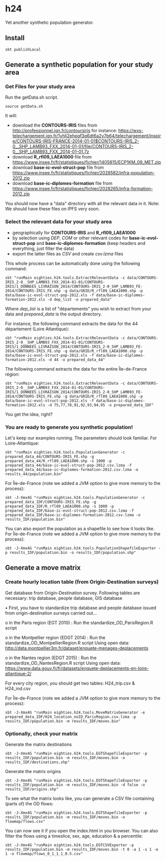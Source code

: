 # h24

Yet another synthetic population generator.

## Install

```shell script
sbt publishLocal
```

## Generate a synthetic population for your study area

### Get Files for your study area
Run the getData.sh script.
```shell script
source getData.sh
```
It will:
- download the **CONTOURS-IRIS** files from http://professionnel.ign.fr/contoursiris for instance: https://wxs-telechargement.ign.fr/1yhlj2ehpqf3q6dt6a2y7b64/telechargement/inspire/CONTOURS-IRIS-FRANCE-2014-01-01$CONTOURS-IRIS_2-0__SHP_LAMB93_FXX_2014-01-01/file/CONTOURS-IRIS_2-0__SHP_LAMB93_FXX_2014-01-01.7z
- download **R_rfl09_LAEA1000** file from https://www.insee.fr/fr/statistiques/fichier/1405815/ECP1KM_09_MET.zip
- download **base-ic-evol-struct-pop** file from https://www.insee.fr/fr/statistiques/fichier/2028582/infra-population-2012.zip
- download **base-ic-diplomes-formation** file from https://www.insee.fr/fr/statistiques/fichier/2028265/infra-formation-2012.zip

You should now have a "data" directory with all the relevant data in it.
Note: We should have these files on IPFS very soon.

### Select the relevant data for your study area
- geographically for **CONTOURS-IRIS** and **R_rfl09_LAEA1000**
- by selection using *DEP*, *COM* or other relevant codes for **base-ic-evol-struct-pop** and **base-ic-diplomes-formation** (keep headers and everything, just filter the data)
- export the latter files as *CSV* and create *csv.lzma* files

This whole process can be automatically done using the following command:
```shell script
sbt "runMain eighties.h24.tools.ExtractRelevantData -c data/CONTOURS-IRIS_2-0__SHP_LAMB93_FXX_2014-01-01/CONTOURS-IRIS/1_DONNEES_LIVRAISON_2014/CONTOURS-IRIS_2-0_SHP_LAMB93_FE-2014/CONTOURS-IRIS_FE.shp -g data/GRID/R_rfl09_LAEA1000.shp -p data/base-ic-evol-struct-pop-2012.xls -f data/base-ic-diplomes-formation-2012.xls -d dep_list -o prepared_data"
```
Where *dep_list* is a list of "départements" you wish to extract from your data and *prepared_data* is the output directory.

For instance, the following command extracts the data for the 44 département (Loire Atlantique):
```shell script
sbt "runMain eighties.h24.tools.ExtractRelevantData -c data/CONTOURS-IRIS_2-0__SHP_LAMB93_FXX_2014-01-01/CONTOURS-IRIS/1_DONNEES_LIVRAISON_2014/CONTOURS-IRIS_2-0_SHP_LAMB93_FE-2014/CONTOURS-IRIS_FE.shp -g data/GRID/R_rfl09_LAEA1000.shp -p data/base-ic-evol-struct-pop-2012.xls -f data/base-ic-diplomes-formation-2012.xls -d 44 -o prepared_data_44"
```

The following command extracts the data for the entire Île-de-France région:
```shell script
sbt "runMain eighties.h24.tools.ExtractRelevantData -c data/CONTOURS-IRIS_2-0__SHP_LAMB93_FXX_2014-01-01/CONTOURS-IRIS/1_DONNEES_LIVRAISON_2014/CONTOURS-IRIS_2-0_SHP_LAMB93_FE-2014/CONTOURS-IRIS_FE.shp -g data/GRID/R_rfl09_LAEA1000.shp -p data/base-ic-evol-struct-pop-2012.xls -f data/base-ic-diplomes-formation-2012.xls -d 75,77,78,91,92,93,94,95 -o prepared_data_IDF"
```

You get the idea, right?

### You are ready to generate you synthetic population!
Let's keep our examples running. The parameters should look familiar.
For Loire-Atlantique:
```shell script
sbt "runMain eighties.h24.tools.PopulationGenerator -c prepared_data_44/CONTOURS-IRIS_FE.shp -g prepared_data_44/R_rfl09_LAEA1000.shp -s 1000 -p prepared_data_44/base-ic-evol-struct-pop-2012.csv.lzma -f prepared_data_44/base-ic-diplomes-formation-2012.csv.lzma -o results_44/population.bin"
```
For Île-de-France (note we added a JVM option to give more memory to the process):
```shell script
sbt -J-Xmx4G "runMain eighties.h24.tools.PopulationGenerator -c prepared_data_IDF/CONTOURS-IRIS_FE.shp -g prepared_data_IDF/R_rfl09_LAEA1000.shp -s 1000 -p prepared_data_IDF/base-ic-evol-struct-pop-2012.csv.lzma -f prepared_data_IDF/base-ic-diplomes-formation-2012.csv.lzma -o results_IDF/population.bin"
```
You can also export the population as a shapefile to see how it looks like.
For Île-de-France (note we added a JVM option to give more memory to the process):
```shell script
sbt -J-Xmx4G "runMain eighties.h24.tools.PopulationShapefileExporter -p results_IDF/population.bin -o results_IDF/population.shp"
```

## Generate a move matrix

### Create hourly location table (from Origin-Destination surveys)
Get database from Origin-Destination survey. Following tables are necessary: trip database, people database, GIS database

•	First, you have to standardize trip database and people database issued from origin-destination surveys carried out…

o	in the Paris region (EGT 2010) : Run the standardize_OD_ParisRegion.R script

o	in the Montpellier region (EDGT 2014) : Run the standardize_OD_MontpellierRegion.R script
Using open data: http://data.montpellier3m.fr/dataset/enquete-menages-deplacements

o	in the Nantes region (EDGT 2015) : Run the standardize_OD_NantesRegion.R script
Using open data: https://www.data.gouv.fr/fr/datasets/enquete-deplacements-en-loire-atlantique-2/


For every city region, you should get two tables: H24_trip.csv & H24_ind.csv


For Île-de-France (note we added a JVM option to give more memory to the process):
```shell script
sbt -J-Xmx4G "runMain eighties.h24.tools.MoveMatrixGenerator -e prepared_data_IDF/H24_location_noID_ParisRegion.csv.lzma -p results_IDF/population.bin -m results_IDF/moves.bin"
```

### Optionally, check your matrix
Generate the matrix destinations
```shell script
sbt -J-Xmx4G "runMain eighties.h24.tools.EGTShapefileExporter -p results_IDF/population.bin -m results_IDF/moves.bin -o results_IDF/destinations.shp"
```
Generate the matrix origins
```shell script
sbt -J-Xmx4G "runMain eighties.h24.tools.EGTShapefileExporter -p results_IDF/population.bin -m results_IDF/moves.bin -d false -o results_IDF/origins.shp"
```
To see what the matrix looks like, you can generate a CSV file containing (parts of) the OD flows:
```shell script
sbt -J-Xmx4G "runMain eighties.h24.tools.EGTShapefileExporter -p results_IDF/population.bin -m results_IDF/moves.bin -o flowmap/flows.csv"
```
You can now see it if you open the index.html in you browser.
You can also filter the flows using a timeslice, sex, age, education & a percentile:
```shell script
sbt -J-Xmx4G "runMain eighties.h24.tools.EGTCSVExporter -p results_IDF/population.bin -m results_IDF/moves.bin -t 0 -a 1 -s 1 -e 1 -o flowmap/flows_0_1_1_1_0.5.csv"
```
